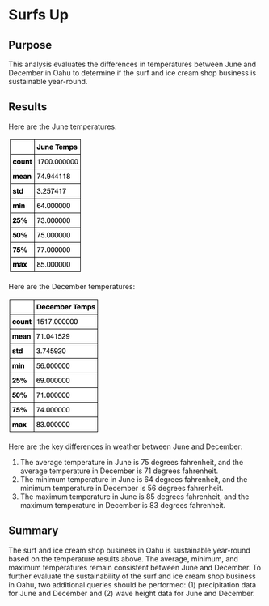 # Surfs Up

## Purpose
This analysis evaluates the differences in temperatures between June and December in Oahu to determine if the surf and ice cream shop business is sustainable year-round.

## Results
Here are the June temperatures: 

![](June_Temps.png)

Here are the December temperatures: 

![](December_Temps.png)

Here are the key differences in weather between June and December: 
1. The average temperature in June is 75 degrees fahrenheit, and the average temperature in December is 71 degrees fahrenheit. 
2. The minimum temperature in June is 64 degrees fahrenheit, and the minimum temperature in December is 56 degrees fahrenheit. 
3. The maximum temperature in June is 85 degrees fahrenheit, and the maximum temperature in December is 83 degrees fahrenheit.

## Summary
The surf and ice cream shop business in Oahu is sustainable year-round based on the temperature results above. The average, minimum, and maximum temperatures remain consistent between June and December. To further evaluate the sustainability of the surf and ice cream shop business in Oahu, two additional queries should be performed: (1) precipitation data for June and December and (2) wave height data for June and December. 
